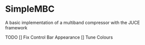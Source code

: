 # SimpleMBC
A basic implementation of a multiband compressor with the JUCE framework


TODO 
[] Fix Control Bar Appearance
[] Tune Colours
